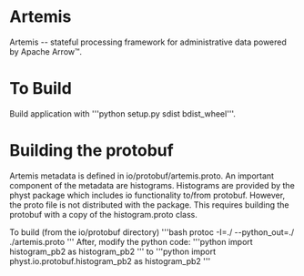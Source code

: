 # Artemis

Artemis -- stateful processing framework for administrative data powered by Apache Arrow™.

# To Build

Build application with '''python setup.py sdist bdist_wheel'''.

# Building the protobuf
Artemis metadata is defined in io/protobuf/artemis.proto. An important component
of the metadata are histograms. Histograms are provided by the physt package
which includes io functionality to/from protobuf. However, the proto file is
not distributed with the package. This requires building the protobuf with
a copy of the histogram.proto class. 

To build (from the io/protobuf directory)
'''bash
protoc -I=./ --python_out=./ ./artemis.proto
'''
After, modify the python code:
'''python
import histogram_pb2 as histogram_pb2
'''
to
'''python
import physt.io.protobuf.histogram_pb2 as histogram_pb2
'''
